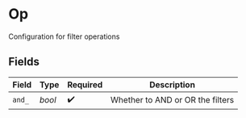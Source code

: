 # Op

Configuration for filter operations


## Fields

| Field                            | Type                             | Required                         | Description                      |
| -------------------------------- | -------------------------------- | -------------------------------- | -------------------------------- |
| `and_`                           | *bool*                           | :heavy_check_mark:               | Whether to AND or OR the filters |